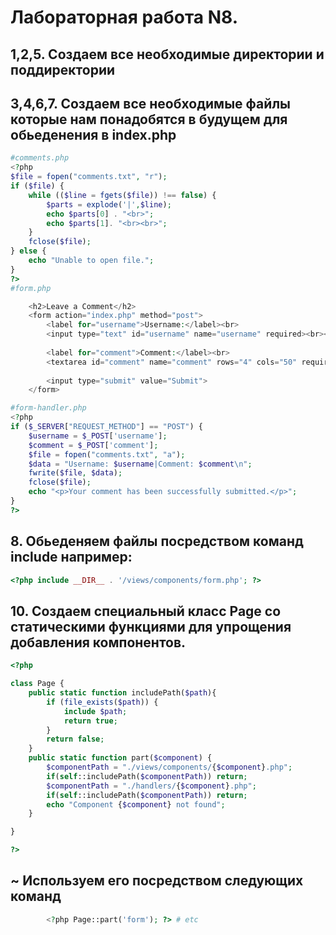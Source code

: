 
# Лабораторная работа N8.
## 1,2,5. Создаем все необходимые директории и поддиректории
## 3,4,6,7. Создаем все необходимые файлы которые нам понадобятся в будущем для обьеденения в index.php
```php
#comments.php
<?php
$file = fopen("comments.txt", "r");
if ($file) {
    while (($line = fgets($file)) !== false) {
        $parts = explode('|',$line);
        echo $parts[0] . "<br>";
        echo $parts[1]. "<br><br>";
    }
    fclose($file);
} else {
    echo "Unable to open file.";
}
?>
#form.php

    <h2>Leave a Comment</h2>
    <form action="index.php" method="post">
        <label for="username">Username:</label><br>
        <input type="text" id="username" name="username" required><br><br>
        
        <label for="comment">Comment:</label><br>
        <textarea id="comment" name="comment" rows="4" cols="50" required></textarea><br><br>
        
        <input type="submit" value="Submit">
    </form>

#form-handler.php
<?php
if ($_SERVER["REQUEST_METHOD"] == "POST") {
    $username = $_POST['username'];
    $comment = $_POST['comment'];
    $file = fopen("comments.txt", "a");
    $data = "Username: $username|Comment: $comment\n";
    fwrite($file, $data);
    fclose($file);
    echo "<p>Your comment has been successfully submitted.</p>";
}
?>

```

## 8. Обьеденяем файлы посредством команд include например:
```php
<?php include __DIR__ . '/views/components/form.php'; ?> 
```
## 10. Создаем специальный класс Page со статическими функциями для упрощения добавления компонентов.
```php
<?php

class Page {
    public static function includePath($path){
        if (file_exists($path)) {
            include $path;
            return true;
        } 
        return false;
    }
    public static function part($component) {
        $componentPath = "./views/components/{$component}.php";
        if(self::includePath($componentPath)) return;
        $componentPath = "./handlers/{$component}.php";
        if(self::includePath($componentPath)) return;
        echo "Component {$component} not found";
    }

}

?>
```
## ~ Используем его посредством следующих команд
```php
        <?php Page::part('form'); ?> # etc
```